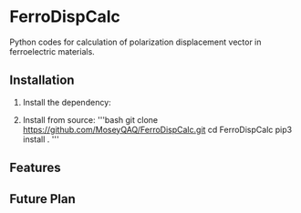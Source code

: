 # FerroDispCalc

Python codes for calculation of polarization displacement vector in ferroelectric materials.

## Installation

1. Install the dependency:

2. Install from source:
'''bash
git clone https://github.com/MoseyQAQ/FerroDispCalc.git
cd FerroDispCalc
pip3 install .
'''

## Features


## Future Plan